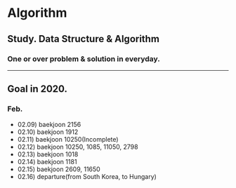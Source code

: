 # Algorithm
## Study. Data Structure &amp; Algorithm

### One or over problem & solution in everyday.

------

## Goal in 2020.

### Feb.
- 02.09) baekjoon 2156 
- 02.10) baekjoon 1912
- 02.11) baekjoon 10250(Incomplete)
- 02.12) baekjoon 10250, 1085, 11050, 2798
- 02.13) baekjoon 1018
- 02.14) baekjoon 1181
- 02.15) baekjoon 2609, 11650
- 02.16) departure(from South Korea, to Hungary)
